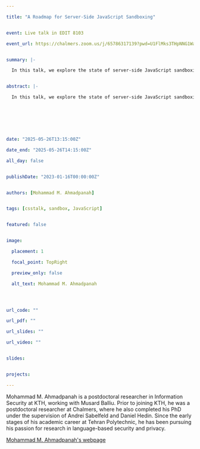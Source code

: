 ```yaml
---

title: "A Roadmap for Server-Side JavaScript Sandboxing"


event: Live talk in EDIT 8103

event_url: https://chalmers.zoom.us/j/65786317139?pwd=U1FlMks3THpNNG1WaFRJNkJxQXdBQT09


summary: |-

  In this talk, we explore the state of server-side JavaScript sandboxing, a critical mechanism for executing untrusted code securely. We demonstrate how sandbox breakouts in real-world commercial platforms can lead to exposing sensitive data and executing arbitrary code.


abstract: |-

  In this talk, we explore the state of server-side JavaScript sandboxing, a critical mechanism for executing untrusted code securely. We demonstrate how sandbox breakouts in real-world commercial platforms can lead to exposing sensitive data and executing arbitrary code. Our study reveals that, especially after the deprecation of the popular solution vm2 due to fatal flaws, there is no go-to sandboxing solution. To understand how developers are coping, we conduct a GitHub mining study that uncovers concerning migration patterns, and we also study security trade-offs in current alternatives. In response, we introduce Fiberglass, a new sandbox based on isolated-vm, designed to enforce robust isolation while enabling secure, mediated bidirectional reference transfer between host and sandbox. We conclude with a decision tree to guide developers and researchers in choosing a suitable secure sandbox, balancing isolation guarantees with functional requirements of a given application. This is a joint work with Daniel Hedin, Tamara Rezk, and Andrei Sabelfeld.







date: "2025-05-26T13:15:00Z"

date_end: "2025-05-26T14:15:00Z"

all_day: false


publishDate: "2023-01-16T00:00:00Z"


authors: [Mohammad M. Ahmadpanah]


tags: [csstalk, sandbox, JavaScript]


featured: false


image:

  placement: 1

  focal_point: TopRight

  preview_only: false

  alt_text: Mohammad M. Ahmadpanah




url_code: ""

url_pdf: ""

url_slides: ""

url_video: ""


slides:


projects:

---
```




Mohammad M. Ahmadpanah is a postdoctoral researcher in Information Security at KTH, working with Musard Balliu. Prior to joining KTH, he was a postdoctoral researcher at Chalmers, where he also completed his PhD under the supervision of Andrei Sabelfeld and Daniel Hedin. Since the early stages of his academic career at Tehran Polytechnic, he has been pursuing his passion for research in language-based security and privacy. 


[Mohammad M. Ahmadpanah's webpage](https://smahmadpanah.github.io/)


